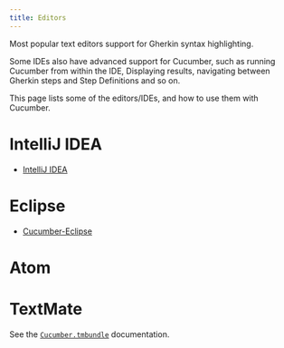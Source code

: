 ```yaml
---
title: Editors
---
```


Most popular text editors support for Gherkin syntax highlighting.

Some IDEs also have advanced support for Cucumber, such as running Cucumber
from within the IDE, Displaying results, navigating between Gherkin steps and
Step Definitions and so on.

This page lists some of the editors/IDEs, and how to use them with Cucumber.

# IntelliJ IDEA

- [IntelliJ IDEA](https://www.jetbrains.com/idea/help/cucumber.html)

# Eclipse

- [Cucumber-Eclipse](https://github.com/cucumber/cucumber-eclipse)

# Atom

# TextMate

See the [`Cucumber.tmbundle`](https://github.com/cucumber/cucumber-tmbundle) documentation.

